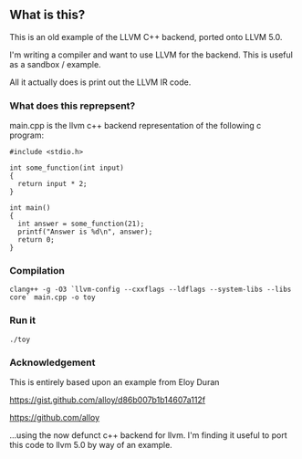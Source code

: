 
## What is this?

This is an old example of the LLVM C++ backend, ported onto LLVM 5.0.

I'm writing a compiler and want to use LLVM for the backend.  This is useful as a sandbox / example.

All it actually does is print out the LLVM IR code.

### What does this reprepsent?

main.cpp is the llvm c++ backend representation of the following c program:

```
#include <stdio.h>

int some_function(int input)
{
  return input * 2;
}

int main()
{
  int answer = some_function(21);
  printf("Answer is %d\n", answer);
  return 0;
}

```


### Compilation

```
clang++ -g -O3 `llvm-config --cxxflags --ldflags --system-libs --libs core` main.cpp -o toy 

```

### Run it

```
./toy
```

### Acknowledgement

This is entirely based upon an example from Eloy Duran

https://gist.github.com/alloy/d86b007b1b14607a112f

https://github.com/alloy

...using the now defunct c++ backend for llvm.  I'm finding it useful to port this code to llvm 5.0
by way of an example.